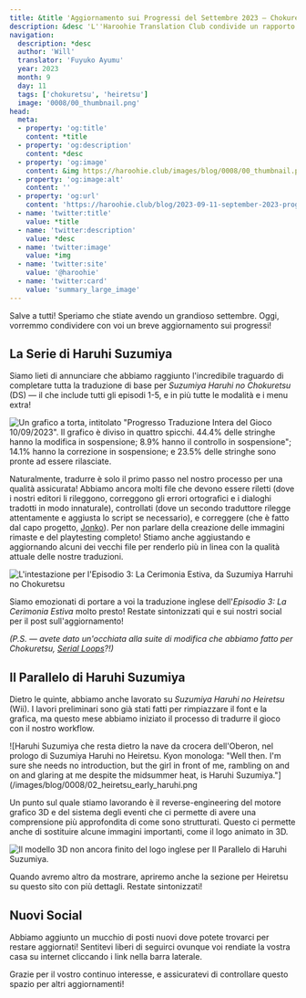 ```yaml
---
title: &title 'Aggiornamento sui Progressi del Settembre 2023 – Chokuretsu Tradotto al 100%, Progressi su Heiretsu, e Altro!'
description: &desc 'L''Haroohie Translation Club condivide un rapporto sui progressi dei loro progetti di traduzione!'
navigation:
  description: *desc
  author: 'Will'
  translator: 'Fuyuko Ayumu'
  year: 2023
  month: 9
  day: 11
  tags: ['chokuretsu', 'heiretsu']
  image: '0008/00_thumbnail.png'
head:
  meta:
  - property: 'og:title'
    content: *title
  - property: 'og:description'
    content: *desc
  - property: 'og:image'
    content: &img https://haroohie.club/images/blog/0008/00_thumbnail.png
  - property: 'og:image:alt'
    content: ''
  - property: 'og:url'
    content: 'https://haroohie.club/blog/2023-09-11-september-2023-progress-update'
  - name: 'twitter:title'
    value: *title
  - name: 'twitter:description'
    value: *desc
  - name: 'twitter:image'
    value: *img
  - name: 'twitter:site'
    value: '@haroohie'
  - name: 'twitter:card'
    value: 'summary_large_image'
---
```


Salve a tutti! Speriamo che stiate avendo un grandioso settembre. Oggi, vorremmo condividere con voi un breve aggiornamento sui progressi!

## La Serie di Haruhi Suzumiya
Siamo lieti di annunciare che abbiamo raggiunto l'incredibile traguardo di completare tutta la traduzione di base per *Suzumiya Haruhi no Chokuretsu* (DS) &mdash; il che include tutti gli episodi 1-5, e in più tutte le modalità e i menu extra!

![Un grafico a torta, intitolato "Progresso Traduzione Intera del Gioco 10/09/2023". Il grafico è diviso in quattro spicchi. 44.4% delle stringhe hanno la modifica in sospensione; 8.9% hanno il controllo in sospensione"; 14.1% hanno la correzione in sospensione; e 23.5% delle stringhe sono pronte ad essere rilasciate.](/images/blog/0008/01_translation_progress_chart.png)

Naturalmente, tradurre è solo il primo passo nel nostro processo per una qualità assicurata! Abbiamo ancora molti file che devono essere riletti (dove i nostri editori li rileggono, correggono gli errori ortografici e i dialoghi tradotti in modo innaturale), controllati (dove un secondo traduttore rilegge attentamente e aggiusta lo script se necessario), e correggere (che è fatto dal capo progetto, [Jonko](/it/author/jonko)). Per non parlare della creazione delle immagini rimaste e del playtesting completo! Stiamo anche aggiustando e aggiornando alcuni dei vecchi file per renderlo più in linea con la qualità attuale delle nostre traduzioni.

![L'intestazione per l'Episodio 3: La Cerimonia Estiva, da Suzumiya Harruhi no Chokuretsu](/images/blog/0008/03_midsummer_graduation_ceremony_header.png)

Siamo emozionati di portare a voi la traduzione inglese dell'*Episodio 3: La Cerimonia Estiva* molto presto! Restate sintonizzati qui e sui nostri social per il post sull'aggiornamento!

*(P.S. &mdash; avete dato un'occhiata alla suite di modifica che abbiamo fatto per Chokuretsu, [Serial Loops](/chokuretsu/serial-loops/)?!)*

## Il Parallelo di Haruhi Suzumiya
Dietro le quinte, abbiamo anche lavorato su *Suzumiya Haruhi no Heiretsu* (Wii). I lavori preliminari sono già stati fatti per rimpiazzare il font e la grafica, ma questo mese abbiamo iniziato il processo di tradurre il gioco con il nostro workflow.

![Haruhi Suzumiya che resta dietro la nave da crocera dell'Oberon, nel prologo di Suzumiya Haruhi no Heiretsu. Kyon monologa: "Well then. I'm sure she needs no introduction, but the girl in front of me, rambling on and on and glaring at me despite the midsummer heat, is Haruhi Suzumiya."](/images/blog/0008/02_heiretsu_early_haruhi.png

Un punto sul quale stiamo lavorando è il reverse-engineering del motore grafico 3D e del sistema degli eventi che ci permette di avere una comprensione più approfondita di come sono strutturati. Questo ci permette anche di sostituire alcune immagini importanti, come il logo animato in 3D.

![Il modello 3D non ancora finito del logo inglese per Il Parallelo di Haruhi Suzumiya.](/images/blog/0008/04_heretsu_logo.gif)

Quando avremo altro da mostrare, apriremo anche la sezione per Heiretsu su questo sito con più dettagli. Restate sintonizzati!

## Nuovi Social
Abbiamo aggiunto un mucchio di posti nuovi dove potete trovarci per restare aggiornati! Sentitevi liberi di seguirci ovunque voi rendiate la vostra casa su internet cliccando i link nella barra laterale.

Grazie per il vostro continuo interesse, e assicuratevi di controllare questo spazio per altri aggiornamenti!